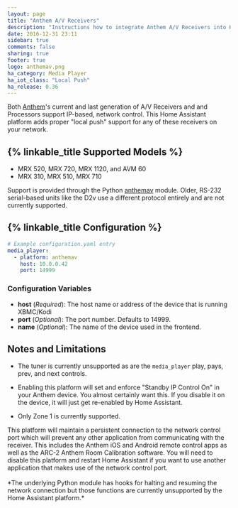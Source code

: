 ```yaml
---
layout: page
title: "Anthem A/V Receivers"
description: "Instructions how to integrate Anthem A/V Receivers into Home Assistant."
date: 2016-12-31 23:11
sidebar: true
comments: false
sharing: true
footer: true
logo: anthemav.png
ha_category: Media Player
ha_iot_class: "Local Push"
ha_release: 0.36
---
```


Both [Anthem]'s current and last generation of A/V Receivers and and Processors
support IP-based, network control.  This Home Assistant platform adds proper
"local push" support for any of these receivers on your network.

## {% linkable_title Supported Models %}

* MRX 520, MRX 720, MRX 1120, and AVM 60
* MRX 310, MRX 510, MRX 710

Support is provided through the Python [anthemav] module.  Older, RS-232
serial-based units like the D2v use a different protocol entirely and are not
currently supported.

[Anthem]:	http://www.anthemav.com/
[anthemav]: https://github.com/nugget/python-anthemav


## {% linkable_title Configuration %}

```yaml
# Example configuration.yaml entry
media_player:
  - platform: anthemav
    host: 10.0.0.42
    port: 14999
```

### Configuration Variables

- **host** (*Required*): The host name or address of the device that is running XBMC/Kodi
- **port** (*Optional*): The port number. Defaults to 14999.
- **name** (*Optional*): The name of the device used in the frontend.

## Notes and Limitations

- The tuner is currently unsupported as are the `media_player` play, pays,
  prev, and next controls.

- Enabling this platform will set and enforce "Standby IP Control On" in your Anthem
  device.  You almost certainly want this.  If you disable it on the device, it
  will just get re-enabled by Home Assistant.

- Only Zone 1 is currently supported.

<p class='note warning'>
  This platform will maintain a persistent connection to the network control
  port which will prevent any other application from communicating with the
  receiver.  This includes the Anthem iOS and Android remote control apps as
  well as the ARC-2 Anthem Room Calibration software. You will need to disable
  this platform and restart Home Assistant if you want to use another
  application that makes use of the network control port.
  <br /><br />
  *The underlying Python module has hooks for halting and resuming the network
  connection but those functions are currently unsupported by the Home
  Assistant platform.*
</p>
